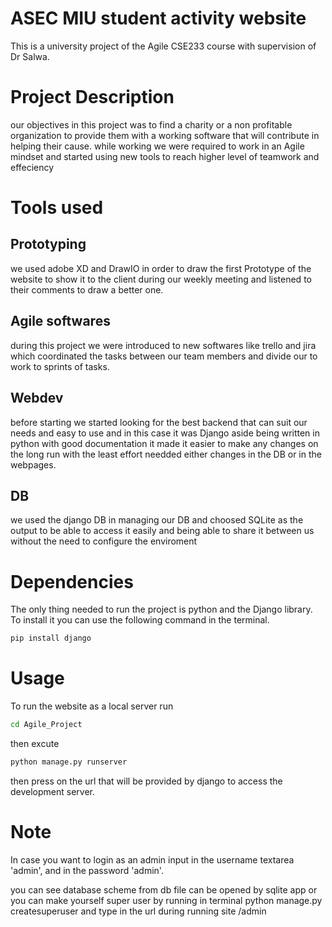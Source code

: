 # ASEC MIU student activity website
This is a university project of the Agile CSE233 course with supervision of Dr Salwa. 
# Project Description
our objectives in this project was to find a charity or a non profitable organization to provide them with a working software that will contribute in helping their cause.
while working we were required to work in an Agile mindset and started using new tools to reach higher level of teamwork and effeciency
# Tools used
## Prototyping 
we used adobe XD and DrawIO in order to draw the first Prototype of the website to show it to the client during our weekly meeting and listened to their comments to draw a better one.
## Agile softwares
during this project we were introduced to new softwares like trello and jira which coordinated the tasks between our team members and divide our to work to sprints of tasks.
## Webdev 
before starting we started looking for the best backend that can suit our needs and easy to use and in this case it was Django aside being written in python with good documentation it made it easier to make any changes on the long run with the least effort needded either changes in the DB or in the webpages.
## DB
we used the django DB in managing our DB and choosed SQLite as the output to be able to access it easily and being able to share it between us without the need to configure the enviroment 
# Dependencies
The only thing needed to run the project is python and the Django library.
To install it you can use the following command in the terminal. 
```sh
pip install django
```
# Usage
To run the website as a local server run 
```sh
cd Agile_Project
``` 
then excute
```sh
python manage.py runserver
```
then press on the url that will be provided by django to access the development server.
# Note
In case you want to login as an admin input in the username textarea 'admin', and in the password 'admin'.

you can see database scheme from db file can be opened by sqlite app or you can make yourself super user by running in terminal python manage.py createsuperuser and type in the url during running site /admin
